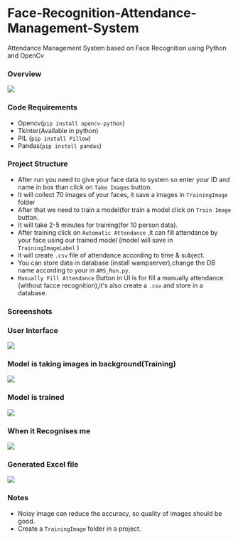 # Face-Recognition-Attendance-Management-System
Attendance Management System based on Face Recognition using Python and OpenCv  

### Overview
<img src="https://github.com/user-attachments/assets/30971c35-7649-4dbe-a339-89849bb68040">

### Code Requirements
- Opencv(`pip install opencv-python`)
- Tkinter(Available in python)
- PIL (`pip install Pillow`)
- Pandas(`pip install pandas`)


### Project Structure

- After run you need to give your face data to system so enter your ID and name in box than click on `Take Images` button.
- It will collect 70 images of your faces, it save a images in `TrainingImage` folder
- After that we need to train a model(for train a model click on `Train Image` button.
- It will take 2-5 minutes for training(for 10 person data).
- After training click on `Automatic Attendance` ,it can fill attendance by your face using our trained model (model will save in `TrainingImageLabel` )
- it will create `.csv` file of attendance according to time & subject.
- You can store data in database (install wampserver),change the DB name according to your in `AMS_Run.py`.
- `Manually Fill Attendance` Button in UI is for fill a manually attendance (without facce recognition),it's also create a `.csv` and store in a database.

### Screenshots

### User Interface
<img src="https://github.com/user-attachments/assets/e586ab0f-60b0-4644-ad77-dd6d16434eb5">

### Model is taking images in background(Training)
<img src="https://github.com/user-attachments/assets/62f850b9-c680-4908-aea0-bde13b6d9f91">

### Model is trained
<img src="https://github.com/user-attachments/assets/62e878db-927b-4fed-92f2-c8ab8d692290">

### When it Recognises me
<img src="https://github.com/user-attachments/assets/48acabf4-9288-42f3-8405-15e6a438663b">

### Generated Excel file
<img src="https://github.com/user-attachments/assets/04584dc8-2ca5-46a6-addf-e1087aa3c3d1">




### Notes
- Noisy image can reduce the accuracy, so quality of images should be good.
- Create a `TrainingImage` folder in a project.

